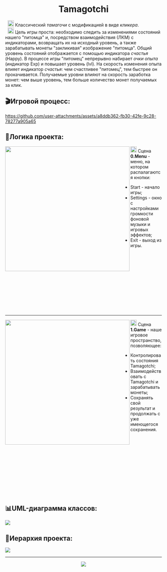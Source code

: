 <h1 align="center">Tamagotchi</h1>

&nbsp;&nbsp;<img src="https://github.com/user-attachments/assets/859a580b-af03-4239-a848-eed610b7db73" height="20px"/>
Классический <i>тамагочи</i> с модификацией в виде <i>кликера</i>.<br/> 
&nbsp;&nbsp;<img src="https://github.com/user-attachments/assets/859a580b-af03-4239-a848-eed610b7db73" height="20px"/>
Цель игры проста: необходимо следить за изменениями состояний нашего "питомца" и, 
посредством взаимодействия (ЛКМ) с индикаторами, возвращать их на исходный уровень, а также зарабатывать монеты "закликивая" изображение "питомца". Общий уровень состояний отображается с помощью индикатора <i>счастья</i> (Happy).
В процессе игры "питомец" непрерывно набирает <i>очки опыта</i> (индикатор Exp) и повышает уровень (lvl). На скорость изменения опыта влияет индикатор <i>счастья</i>: чем счастливее "питомец",
тем быстрее он прокачивается. Получаемые уровни влияют на скорость заработка монет: чем выше уровень, тем больше количество монет получаемых за клик.

## 🎬Игровой процесс:
https://github.com/user-attachments/assets/a8ddb362-fb30-42fe-9c28-78277a905a65

## 🔧Логика проекта:
<img src="https://github.com/user-attachments/assets/a3779dd6-d657-4857-86b6-935182559216" height="400px" align="left"/>
<img src="https://github.com/user-attachments/assets/859a580b-af03-4239-a848-eed610b7db73" height="20px"/>
Сцена <b>0.Menu</b> - меню, на котором распалагаются кнопки:

 - Start - начало игры;
 - Settings - окно с настройками громкости фоновой музыки и игровых эффектов;
 - Exit - выход из игры.

<br/><br/><br/><br/><br/><br/><br/><br/><br/><br/><br/>
<hr/>

<img src="https://github.com/user-attachments/assets/bef4ba09-6c89-4345-9082-08f8381ea012" height="400px" align="left"/> 
<img src="https://github.com/user-attachments/assets/859a580b-af03-4239-a848-eed610b7db73" height="20px"/>
Сцена <b>1.Game</b> - наше игровое пространство, позволяющее:

 - Контролировать состояния Tamagotchi;
 - Взаимодействовать с Tamagotchi и зарабатывать монеты;
 - Сохранять свой результат и продолжать с уже имеющегося сохранения.

<br/><br/><br/><br/><br/><br/><br/><br/><br/><br/><br/>

## 📊UML-диаграмма классов:
<img src="https://github.com/user-attachments/assets/a70d764c-8220-4d0a-abd5-b382593241d3"/>

## 📝Иерархия проекта:
<img src="https://github.com/user-attachments/assets/fe80d7ef-f16f-4d16-b165-0baee4dcc182"/>
<hr/>

<p align="center">
  <img src="https://github.com/user-attachments/assets/62b70946-6e11-4fce-af0d-993278eb098e"/>
</p>
